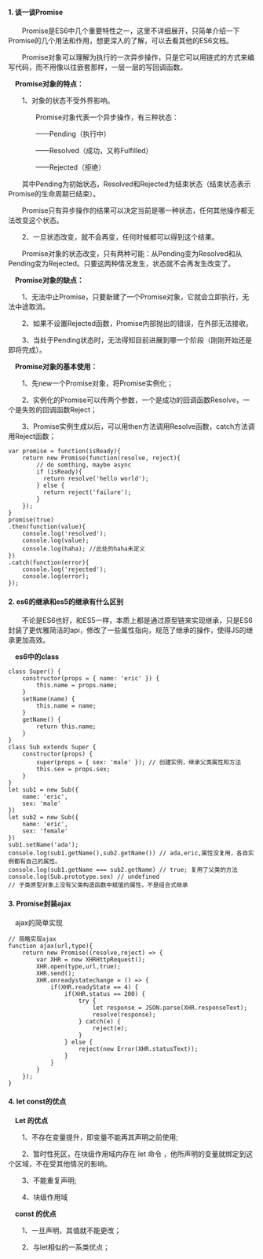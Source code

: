 #### 1. 谈一谈Promise  

&emsp;&emsp;Promise是ES6中几个重要特性之一，这里不详细展开，只简单介绍一下Promise的几个用法和作用，想更深入的了解，可以去看其他的ES6文档。

&emsp;&emsp;Promise对象可以理解为执行的一次异步操作，只是它可以用链式的方式来编写代码，而不用像以往嵌套那样，一层一层的写回调函数。  

&emsp;**Promise对象的特点：**

&emsp;&emsp;1、对象的状态不受外界影响。  

&emsp;&emsp;&emsp;&emsp;Promise对象代表一个异步操作，有三种状态：  

&emsp;&emsp;&emsp;&emsp;——Pending（执行中）  

&emsp;&emsp;&emsp;&emsp;——Resolved（成功，又称Fulfilled）  

&emsp;&emsp;&emsp;&emsp;——Rejected（拒绝）  

&emsp;&emsp;其中Pending为初始状态，Resolved和Rejected为结束状态（结束状态表示Promise的生命周期已结束）。

&emsp;&emsp;Promise只有异步操作的结果可以决定当前是哪一种状态，任何其他操作都无法改变这个状态。  

&emsp;&emsp;2、一旦状态改变，就不会再变，任何时候都可以得到这个结果。  

&emsp;&emsp;Promise对象的状态改变，只有两种可能：从Pending变为Resolved和从Pending变为Rejected。只要这两种情况发生，状态就不会再发生改变了。  

&emsp;**Promise对象的缺点：**  

&emsp;&emsp;1、无法中止Promise，只要新建了一个Promise对象，它就会立即执行，无法中途取消。

&emsp;&emsp;2、如果不设置Rejected函数，Promise内部抛出的错误，在外部无法接收。

&emsp;&emsp;3、当处于Pending状态时，无法得知目前进展到哪一个阶段（刚刚开始还是即将完成）。  

&emsp;**Promise对象的基本使用：**  

&emsp;&emsp;1、先new一个Promise对象，将Promise实例化；

&emsp;&emsp;2、实例化的Promise可以传两个参数，一个是成功的回调函数Resolve，一个是失败的回调函数Reject；

&emsp;&emsp;3、Promise实例生成以后，可以用then方法调用Resolve函数，catch方法调用Reject函数；  

>  
    var promise = function(isReady){
        return new Promise(function(resolve, reject){
            // do somthing, maybe async
            if (isReady){
              return resolve('hello world');
            } else {
              return reject('failure');
            }
        });
    }
    promise(true)
    .then(function(value){
        console.log('resolved');
        console.log(value);
        console.log(haha); //此处的haha未定义
    })
    .catch(function(error){
        console.log('rejected');
        console.log(error);
    });

#### 2. es6的继承和es5的继承有什么区别

&emsp;&emsp;不论是ES6也好，和ES5一样，本质上都是通过原型链来实现继承，只是ES6封装了更优雅简洁的api，修改了一些属性指向，规范了继承的操作，使得JS的继承更加高效。  

&emsp;**es6中的class**

>  
    class Super() {
        constructor(props = { name: 'eric' }) {
            this.name = props.name;
        }
        setName(name) {
            this.name = name;
        }
        getName() {
            return this.name;
        }
    }
    class Sub extends Super {
        constructor(props) {
            super(props = { sex: 'male' }); // 创建实例，继承父类属性和方法
            this.sex = props.sex;
        }
    }
    let sub1 = new Sub({
        name: 'eric',
        sex: 'male'
    })
    let sub2 = new Sub({
        name: 'eric',
        sex: 'female'
    })
    sub1.setName('ada');
    console.log(sub1.getName(),sub2.getName()) // ada,eric,属性没复用，各自实例都有自己的属性。
    console.log(sub1.getName === sub2.getName) // true; 复用了父类的方法
    console.log(Sub.prototype.sex) // undefined
    // 子类原型对象上没有父类构造函数中赋值的属性，不是组合式继承

#### 3. Promise封装ajax  

&emsp;ajax的简单实现  

>  
    // 简略实现ajax
    function ajax(url,type){
        return new Promise((resolve,reject) => {
            var XHR = new XHRHttpRequest();
            XHR.open(type,url,true);
            XHR.send();
            XHR.onreadystatechange = () => {
                if(XHR.readyState == 4) {
                    if(XHR.status == 200) {
                        try {
                            let response = JSON.parse(XHR.responseText);
                            resolve(response);
                        } catch(e) {
                            reject(e);
                        }
                    } else {
                        reject(new Error(XHR.statusText));
                    }
                }
            }
        });
    }  
    
#### 4. let const的优点  

&emsp;**Let 的优点**  

&emsp;&emsp;1、不存在变量提升，即变量不能再其声明之前使用;  

&emsp;&emsp;2、暂时性死区，在块级作用域内存在 let 命令 ，他所声明的变量就绑定到这个区域，不在受其他情况的影响。  

&emsp;&emsp;3、不能重复声明;  

&emsp;&emsp;4、块级作用域

&emsp;**const 的优点**  

&emsp;&emsp;1、一旦声明，其值就不能更改；

&emsp;&emsp;2、与let相似的一系类优点；  